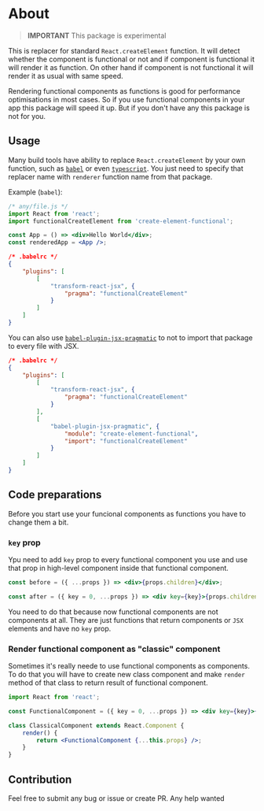 # About

> __IMPORTANT__ This package is experimental

This is replacer for standard `React.createElement` function. It will detect whether the component is functional or not and if component is functional it will render it as function. On other hand if component is not functional it will render it as usual with same speed.

Rendering functional components as functions is good for performance optimisations in most cases. So if you use functional components in your app this package will speed it up. But if you don't have any this package is not for you.

## Usage
Many build tools have ability to replace `React.createElement` by your own function, such as [`babel`](https://www.npmjs.com/package/babel) or even [`typescript`](https://www.npmjs.com/package/typescript). You just need to specify that replacer name with `renderer` function name from that package.

Example (`babel`):
```jsx
/* any/file.js */
import React from 'react';
import functionalCreateElement from 'create-element-functional';

const App = () => <div>Hello World</div>;
const renderedApp = <App />;
```
```json
/* .babelrc */
{
    "plugins": [
        [
            "transform-react-jsx", {
                "pragma": "functionalCreateElement"
            }
        ]
    ]
}
```

You can also use [`babel-plugin-jsx-pragmatic`](https://www.npmjs.com/package/babel-plugin-jsx-pragmatic) to not to import that package to every file with JSX.
```json
/* .babelrc */
{
    "plugins": [
        [
            "transform-react-jsx", {
                "pragma": "functionalCreateElement"
            }
        ],
        [
            "babel-plugin-jsx-pragmatic", {
                "module": "create-element-functional",
                "import": "functionalCreateElement"
            }
        ]
    ]
}
```

## Code preparations
Before you start use your funcional components as functions you have to change them a bit.

### `key` prop
Ypu need to add `key` prop to every functional component you use and use that prop in high-level component inside that functional component.

```jsx
const before = ({ ...props }) => <div>{props.children}</div>;

const after = ({ key = 0, ...props }) => <div key={key}>{props.children}</div>;
```

You need to do that because now functional components are not components at all. They are just functions that return components or `JSX` elements and have no `key` prop.

### Render functional component as "classic" component
Sometimes it's really neede to use functional components as components. To do that you will have to create new class component and make `render` method of that class to return result of functional component.
```jsx
import React from 'react';

const FunctionalComponent = ({ key = 0, ...props }) => <div key={key}>{props.children}</div>;

class ClassicalComponent extends React.Component {
    render() {
        return <FunctionalComponent {...this.props} />;
    }
}
```

## Contribution
Feel free to submit any bug or issue or create PR. Any help wanted